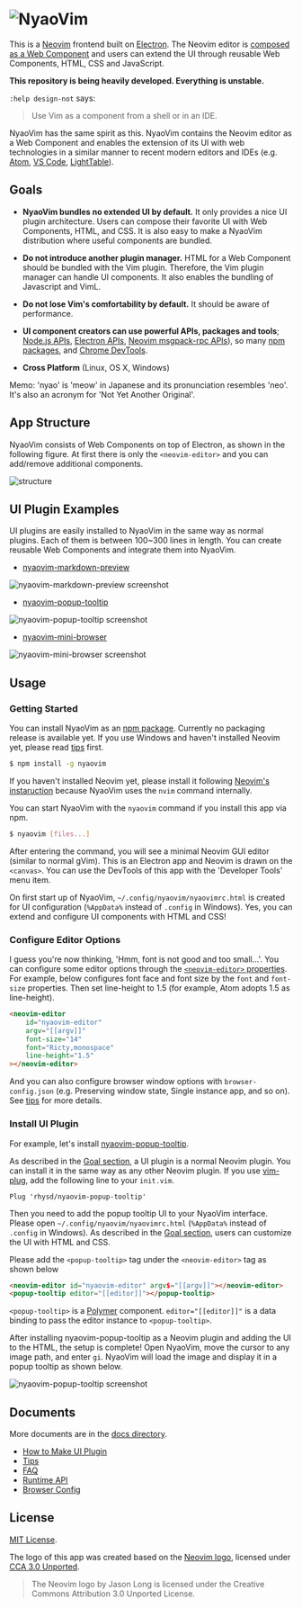 # ![NyaoVim](resources/title-bar.png)

This is a [Neovim](https://neovim.io/) frontend built on [Electron](http://electron.atom.io/).
The Neovim editor is [composed as a Web Component](https://github.com/rhysd/neovim-component)
and users can extend the UI through reusable Web Components, HTML, CSS and JavaScript.

**This repository is being heavily developed. Everything is unstable.**

`:help design-not` says:

> Use Vim as a component from a shell or in an IDE.

NyaoVim has the same spirit as this. NyaoVim contains the Neovim editor as a
Web Component and enables the extension of its UI with web technologies in a similar
manner to recent modern editors and IDEs (e.g. [Atom](http://atom.io/), [VS Code](https://github.com/Microsoft/vscode), [LightTable](http://lighttable.com/)).

## Goals

- **NyaoVim bundles no extended UI by default.**
  It only provides a nice UI plugin architecture.
  Users can compose their favorite UI with Web Components, HTML, and CSS.
  It is also easy to make a NyaoVim distribution where useful components are bundled.

- **Do not introduce another plugin manager.**
  HTML for a Web Component should be bundled with the Vim plugin.
  Therefore, the Vim plugin manager can handle UI components. It also enables
  the bundling of Javascript and VimL.

- **Do not lose Vim's comfortability by default.**
  It should be aware of performance.

- **UI component creators can use powerful APIs, packages and tools**;
  [Node.js APIs](https://nodejs.org/en/docs/), [Electron APIs](https://github.com/atom/electron/tree/master/docs/api),
  [Neovim msgpack-rpc APIs](https://neovim.io/doc/user/msgpack_rpc.html)),
  so many [npm packages](https://www.npmjs.com/), and [Chrome DevTools](https://developers.google.com/web/tools/chrome-devtools/).

- **Cross Platform** (Linux, OS X, Windows)

Memo: 'nyao' is 'meow' in Japanese and its pronunciation resembles 'neo'.
It's also an acronym for 'Not Yet Another Original'.

## App Structure

NyaoVim consists of Web Components on top of Electron, as shown in the following figure.
At first there is only the `<neovim-editor>` and you can add/remove additional components.

![structure](https://raw.githubusercontent.com/rhysd/ss/master/NyaoVim/structure.png)

## UI Plugin Examples

UI plugins are easily installed to NyaoVim in the same way as normal plugins.
Each of them is between 100~300 lines in length.
You can create reusable Web Components and integrate them into NyaoVim.

- [nyaovim-markdown-preview](https://github.com/rhysd/nyaovim-markdown-preview)

![nyaovim-markdown-preview screenshot](https://raw.githubusercontent.com/rhysd/ss/master/nyaovim-markdown-preview/main.gif)

- [nyaovim-popup-tooltip](https://github.com/rhysd/nyaovim-popup-tooltip)

![nyaovim-popup-tooltip screenshot](https://raw.githubusercontent.com/rhysd/ss/master/nyaovim-popup-tooltip/main.gif)

- [nyaovim-mini-browser](https://github.com/rhysd/nyaovim-mini-browser)

![nyaovim-mini-browser screenshot](https://raw.githubusercontent.com/rhysd/ss/master/nyaovim-mini-browser/main.gif)

## Usage

### Getting Started

You can install NyaoVim as an [npm package](https://www.npmjs.com/package/nyaovim).
Currently no packaging release is available yet.
If you use Windows and haven't installed Neovim yet, please read [tips](docs/tips.md) first.

```sh
$ npm install -g nyaovim
```

If you haven't installed Neovim yet, please install it following [Neovim's instaruction](https://github.com/neovim/neovim/wiki/Installing-Neovim) because NyaoVim uses the `nvim` command internally.

You can start NyaoVim with the `nyaovim` command if you install this app via npm.

```sh
$ nyaovim [files...]
```

After entering the command, you will see a minimal Neovim GUI editor (similar to normal gVim).
This is an Electron app and Neovim is drawn on the `<canvas>`.
You can use the DevTools of this app with the 'Developer Tools' menu item.

On first start up of NyaoVim, `~/.config/nyaovim/nyaovimrc.html` is created for UI configuration (`%AppData%` instead of `.config` in Windows).
Yes, you can extend and configure UI components with HTML and CSS!

### Configure Editor Options

I guess you're now thinking, 'Hmm, font is not good and too small...'.
You can configure some editor options through the [`<neovim-editor>` properties](https://github.com/rhysd/neovim-component#neovim-editor-properties).
For example, below configures font face and font size by the `font` and `font-size` properties.
Then set line-height to 1.5 (for example, Atom adopts 1.5 as line-height).

```html
<neovim-editor
    id="nyaovim-editor"
    argv="[[argv]]"
    font-size="14"
    font="Ricty,monospace"
    line-height="1.5"
></neovim-editor>
```

And you can also configure browser window options with `browser-config.json`
(e.g. Preserving window state, Single instance app, and so on).
See [tips](docs/tips.md) for more details.

### Install UI Plugin

For example, let's install [nyaovim-popup-tooltip](https://github.com/rhysd/nyaovim-popup-tooltip).

As described in the [Goal section](#goals), a UI plugin is a normal Neovim plugin.
You can install it in the same way as any other Neovim plugin.
If you use [vim-plug](https://github.com/junegunn/vim-plug),
add the following line to your `init.vim`.

```vim
Plug 'rhysd/nyaovim-popup-tooltip'
```

Then you need to add the popup tooltip UI to your NyaoVim interface.
Please open `~/.config/nyaovim/nyaovimrc.html` (`%AppData%` instead of `.config` in Windows).
As described in the [Goal section](#goals), users can customize the UI with HTML and CSS.

Please add the `<popup-tooltip>` tag under the `<neovim-editor>` tag as shown below

```html
<neovim-editor id="nyaovim-editor" argv$="[[argv]]"></neovim-editor>
<popup-tooltip editor="[[editor]]"></popup-tooltip>
```

`<popup-tooltip>` is a [Polymer](https://github.com/Polymer/polymer) component.
`editor="[[editor]]"` is a data binding to pass the editor instance to `<popup-tooltip>`.

After installing nyaovim-popup-tooltip as a Neovim plugin and adding the UI to the HTML, the setup is complete!
Open NyaoVim, move the cursor to any image path, and enter `gi`.
NyaoVim will load the image and display it in a popup tooltip as shown below.

![nyaovim-popup-tooltip screenshot](https://raw.githubusercontent.com/rhysd/ss/master/nyaovim-popup-tooltip/main.gif)

## Documents

More documents are in the [docs directory](docs).

- [How to Make UI Plugin](docs/make-ui-plugin.md)
- [Tips](docs/tips.md)
- [FAQ](docs/faq.md)
- [Runtime API](docs/runtime-api.md)
- [Browser Config](docs/browser-config.md)

## License

[MIT License](/LICENSE.txt).

The logo of this app was created based on the [Neovim logo](https://neovim.io/), licensed under [CCA 3.0 Unported](https://creativecommons.org/licenses/by/3.0/legalcode).

> The Neovim logo by Jason Long is licensed under the Creative Commons Attribution 3.0 Unported License.
